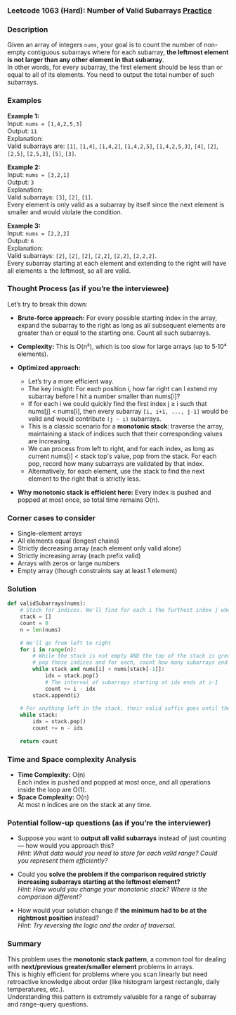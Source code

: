 ### Leetcode 1063 (Hard): Number of Valid Subarrays [Practice](https://leetcode.com/problems/number-of-valid-subarrays)

### Description  
Given an array of integers `nums`, your goal is to count the number of non-empty contiguous subarrays where for each subarray, **the leftmost element is not larger than any other element in that subarray**.  
In other words, for every subarray, the first element should be less than or equal to all of its elements. You need to output the total number of such subarrays.

### Examples  

**Example 1:**  
Input: `nums = [1,4,2,5,3]`  
Output: `11`  
Explanation:  
Valid subarrays are: `[1]`, `[1,4]`, `[1,4,2]`, `[1,4,2,5]`, `[1,4,2,5,3]`, `[4]`, `[2]`, `[2,5]`, `[2,5,3]`, `[5]`, `[3]`.

**Example 2:**  
Input: `nums = [3,2,1]`  
Output: `3`  
Explanation:  
Valid subarrays: `[3]`, `[2]`, `[1]`.  
Every element is only valid as a subarray by itself since the next element is smaller and would violate the condition.

**Example 3:**  
Input: `nums = [2,2,2]`  
Output: `6`  
Explanation:  
Valid subarrays: `[2]`, `[2]`, `[2]`, `[2,2]`, `[2,2]`, `[2,2,2]`.  
Every subarray starting at each element and extending to the right will have all elements ≥ the leftmost, so all are valid.

### Thought Process (as if you’re the interviewee)  

Let’s try to break this down:

- **Brute-force approach:** For every possible starting index in the array, expand the subarray to the right as long as all subsequent elements are greater than or equal to the starting one. Count all such subarrays.  
- **Complexity:** This is O(n²), which is too slow for large arrays (up to 5⋅10⁴ elements).

- **Optimized approach:**  
  - Let’s try a more efficient way.  
  - The key insight: For each position i, how far right can I extend my subarray before I hit a number smaller than nums[i]?  
  - If for each i we could quickly find the first index j ≥ i such that nums[j] < nums[i], then every subarray `[i, i+1, ..., j-1]` would be valid and would contribute `(j - i)` subarrays.
  - This is a classic scenario for a **monotonic stack**: traverse the array, maintaining a stack of indices such that their corresponding values are increasing.  
  - We can process from left to right, and for each index, as long as current nums[i] < stack top's value, pop from the stack. For each pop, record how many subarrays are validated by that index.
  - Alternatively, for each element, use the stack to find the next element to the right that is strictly less.

- **Why monotonic stack is efficient here:** Every index is pushed and popped at most once, so total time remains O(n).

### Corner cases to consider  
- Single-element arrays
- All elements equal (longest chains)
- Strictly decreasing array (each element only valid alone)
- Strictly increasing array (each prefix valid)
- Arrays with zeros or large numbers
- Empty array (though constraints say at least 1 element)

### Solution

```python
def validSubarrays(nums):
    # Stack for indices. We'll find for each i the furthest index j where nums[j] >= nums[i]
    stack = []
    count = 0
    n = len(nums)
    
    # We'll go from left to right
    for i in range(n):
        # While the stack is not empty AND the top of the stack is greater than nums[i],
        # pop those indices and for each, count how many subarrays end there.
        while stack and nums[i] < nums[stack[-1]]:
            idx = stack.pop()
            # The interval of subarrays starting at idx ends at i-1
            count += i - idx
        stack.append(i)
    
    # For anything left in the stack, their valid suffix goes until the very end
    while stack:
        idx = stack.pop()
        count += n - idx
        
    return count
```

### Time and Space complexity Analysis  

- **Time Complexity:** O(n)  
  Each index is pushed and popped at most once, and all operations inside the loop are O(1).
- **Space Complexity:** O(n)  
  At most n indices are on the stack at any time.

### Potential follow-up questions (as if you’re the interviewer)  

- Suppose you want to **output all valid subarrays** instead of just counting — how would you approach this?  
  *Hint: What data would you need to store for each valid range? Could you represent them efficiently?*

- Could you **solve the problem if the comparison required strictly increasing subarrays starting at the leftmost element?**  
  *Hint: How would you change your monotonic stack? Where is the comparison different?*

- How would your solution change if **the minimum had to be at the rightmost position** instead?  
  *Hint: Try reversing the logic and the order of traversal.*

### Summary
This problem uses the **monotonic stack pattern**, a common tool for dealing with **next/previous greater/smaller element** problems in arrays.  
This is highly efficient for problems where you scan linearly but need retroactive knowledge about order (like histogram largest rectangle, daily temperatures, etc.).  
Understanding this pattern is extremely valuable for a range of subarray and range-query questions.